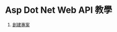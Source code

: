 ﻿# Asp Dot Net Web API 教學

1. [創建專案](../Document/CreateProject.md)

<!-- 2. [架構介紹](./Document/CreateProject.md) -->